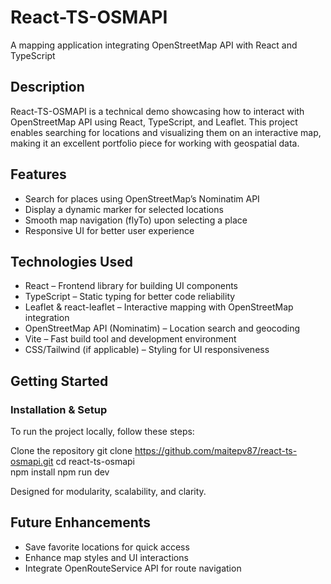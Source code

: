# React-TS-OSMAPI  
A mapping application integrating OpenStreetMap API with React and TypeScript  

## Description  
React-TS-OSMAPI is a technical demo showcasing how to interact with OpenStreetMap API using React, TypeScript, and Leaflet. This project enables searching for locations and visualizing them on an interactive map, making it an excellent portfolio piece for working with geospatial data.  

## Features  
- Search for places using OpenStreetMap’s Nominatim API  
- Display a dynamic marker for selected locations  
- Smooth map navigation (flyTo) upon selecting a place  
- Responsive UI for better user experience  

## Technologies Used  
- React – Frontend library for building UI components  
- TypeScript – Static typing for better code reliability  
- Leaflet & react-leaflet – Interactive mapping with OpenStreetMap integration  
- OpenStreetMap API (Nominatim) – Location search and geocoding  
- Vite – Fast build tool and development environment  
- CSS/Tailwind (if applicable) – Styling for UI responsiveness  

## Getting Started  
### Installation & Setup  
To run the project locally, follow these steps:  

Clone the repository
git clone https://github.com/maitepv87/react-ts-osmapi.git 
cd react-ts-osmapi  
npm install
npm run dev

Designed for modularity, scalability, and clarity.  

## Future Enhancements  
- Save favorite locations for quick access  
- Enhance map styles and UI interactions  
- Integrate OpenRouteService API for route navigation  